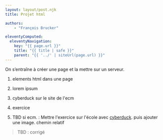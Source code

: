 ```yaml
---
layout: layout/post.njk
title: Projet html

authors:
    - "François Brucker"

eleventyComputed:
  eleventyNavigation:
    key: "{{ page.url }}"
    title: "{{ title | safe }}"
    parent: "{{ '../' | siteUrl(page.url) }}"
---
```


<!-- début résumé -->

On s’entraîne à créer une page et la mettre sur un serveur.

<!-- fin résumé -->

1. elements html dans une page
2. lorem ipsum
3. cyberduck sur le site de l'ecm

5. exercice
6. TBD si ecm. : Mettre l'exercice sur l'école avec [cyberduck](https://cyberduck.io/). puis ajouter une image. chemin relatif

> TBD : corrigé
